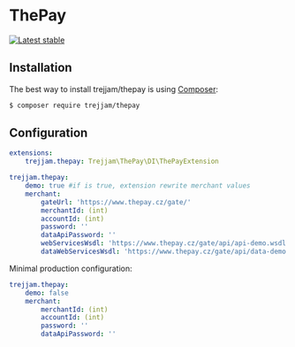 ThePay
======

[![Latest stable](https://img.shields.io/packagist/v/trejjam/thepay.svg)](https://packagist.org/packages/trejjam/thepay)

Installation
------------

The best way to install trejjam/thepay is using  [Composer](http://getcomposer.org/):

```sh
$ composer require trejjam/thepay
```

Configuration
-------------

```yml
extensions:
	trejjam.thepay: Trejjam\ThePay\DI\ThePayExtension

trejjam.thepay:
	demo: true #if is true, extension rewrite merchant values
	merchant:
		gateUrl: 'https://www.thepay.cz/gate/'
		merchantId: (int)
		accountId: (int)
		password: ''
		dataApiPassword: ''
		webServicesWsdl: 'https://www.thepay.cz/gate/api/api-demo.wsdl'
		dataWebServicesWsdl: 'https://www.thepay.cz/gate/api/data-demo.wsdl'
```

Minimal production configuration:
```yml
trejjam.thepay:
	demo: false
	merchant:
		merchantId: (int)
		accountId: (int)
		password: ''
		dataApiPassword: ''
```
